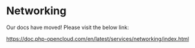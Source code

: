 # Networking

Our docs have moved! Please visit the below link:

https://doc.php-opencloud.com/en/latest/services/networking/index.html
